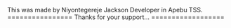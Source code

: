 This was made by Niyontegereje Jackson Developer in Apebu TSS.
================ Thanks for your support... ==================
